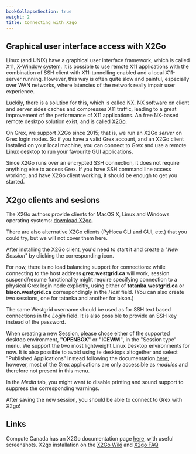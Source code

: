 ```yaml
---
bookCollapseSection: true
weight: 2
title: Connecting with X2go
---
```


## Graphical user interface access with X2Go

Linux (and UNIX) have a graphical user interface framework, which is called [X11, X-Window system](https://en.wikipedia.org/wiki/X_Window_System). It is possible to use remote X11 applications with the combination of SSH client with X11-tunnelling enabled and a local X11-server running. However, this way is often quite slow and painful, especially over WAN networks, where latencies of the network really impair user experience.

Luckily, there is a solution for this, which is called NX. NX software on client and server sides caches and compresses X11 traffic, leading to a great improvement of the performance of X11 applications. An free NX-based remote desktpo solution exist, and is called [X2Go](https://wiki.x2go.org/doku.php/doc:newtox2go).

On Grex, we support X2Go since 2015; that is, we run an X2Go _server_ on Grex login nodes. So if you have a valid Grex account, and an X2Go client installed on your local machine, you can connect to Grex and use a remote Linux desktop to run your favourite GUI applications.

Since X2Go runs over an encrypted SSH connection, it does not require anything else to access Grex. If you have SSH command line access working, and have X2Go client working, it should be enough to get you started.

## X2go clients and sesions

The X2Go authors provide clients for MacOS X, Linux and Windows operating systems: [download X2go](https://wiki.x2go.org/doku.php/download:start).

There are also alternative X2Go clients (PyHoca CLI and GUI, etc.) that you could try, but we will not cover them here.

After installing the X2Go client, you'd need to start it and create a "_New Session_" by clicking the corresponding icon.

For now, there is no load balancing support for connections: while connecting to the host address **grex.westgrid.ca** will work, session suspend/resume functionality might require specifying connection to a physical Grex login node explicitly, using either of **tatanka.westgrid.ca** or **bison.westgrid.ca** correspondingly in the _Host_ field. (You can also create two sessions, one for tatanka and another for bison.)

The same Westgrid username should be used as for SSH text based connections in the _Login_ field. It is also possible to provide an SSH key instead of the password.

When creating a new Session, please chose either of the supported desktop environment, **"OPENBOX"** or **"ICEWM"**, in the "Session type" menu. We support the two most lightweight Linux Desktop environments for now. It is also possible to avoid using te desktops altogether and select "Published Applications" instead following the documentation [here](https://wiki.x2go.org/doku.php/wiki:advanced:published-applications); however, most of the Grex applications are only accessible as _modules_ and therefore not present in this menu.

In the _Media_ tab, you might want to disable printing and sound support to suppress the corresponding warnings. 

After saving the new session, you should be able to connect to Grex with X2go!

## Links

Compute Canada has an X2Go documentation page [here](https://docs.computecanada.ca/wiki/X2Go), with useful screenshots. X2go installation on the [X2Go Wiki](https://wiki.x2go.org/doku.php/doc:installation:x2goclient) and [X2go FAQ](https://wiki.x2go.org/doku.php/doc:faq:start)


